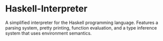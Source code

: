 # Haskell-Interpreter
A simplified interpreter for the Haskell programming language.
Features a parsing system, pretty printing, function evaluation, and a type inference system that uses environment semantics.
